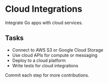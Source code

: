 # Cloud Integrations

Integrate Go apps with cloud services.

## Tasks
- Connect to AWS S3 or Google Cloud Storage
- Use cloud APIs for compute or messaging
- Deploy to a cloud platform
- Write tests for cloud integrations

Commit each step for more contributions.
